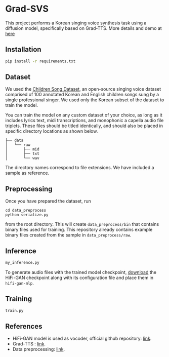 # Grad-SVS
This project performs a Korean singing voice synthesis task using a diffusion model, specifically based on Grad-TTS.
More details and demo at [here](https://jihoojung0106.github.io/posts/Grad_SVS/)

## Installation

```bash
pip install -r requirements.txt
```
## Dataset

We used the [Children Song Dataset](https://github.com/emotiontts/emotiontts_open_db/tree/master/Dataset/CSD), an open-source singing voice dataset comprised of 100 annotated Korean and English children songs sung by a single professional singer. We used only the Korean subset of the dataset to train the model.

You can train the model on any custom dataset of your choice, as long as it includes lyrics text, midi transcriptions, and monophonic a capella audio file triplets. These files should be titled identically, and should also be placed in specific directory locations as shown below.

```
├── data
│   └── raw
│       ├── mid
│       ├── txt
│       └── wav
```

The directory names correspond to file extensions. We have included a sample as reference.

## Preprocessing

Once you have prepared the dataset, run 

```
cd data_preprocess
python serialize.py
```

from the root directory. This will create `data_preprocess/bin` that contains binary files used for training. This repository already contains example binary files created from the sample in `data_preprocess/raw`. 

## Inference

```bash
my_inference.py
```
To generate audio files with the trained model checkpoint, [download](https://drive.google.com/drive/folders/1YuOoV3lO2-Hhn1F2HJ2aQ4S0LC1JdKLd) the HiFi-GAN checkpoint along with its configuration file and place them in `hifi-gan-mlp`. 

## Training
```bash
train.py
```
## References

* HiFi-GAN model is used as vocoder, official github repository: [link](https://github.com/jik876/hifi-gan).
* Grad-TTS : [link](https://github.com/neosapience/mlp-singer).
* Data preprocessing: [link](https://github.com/neosapience/mlp-singer).



